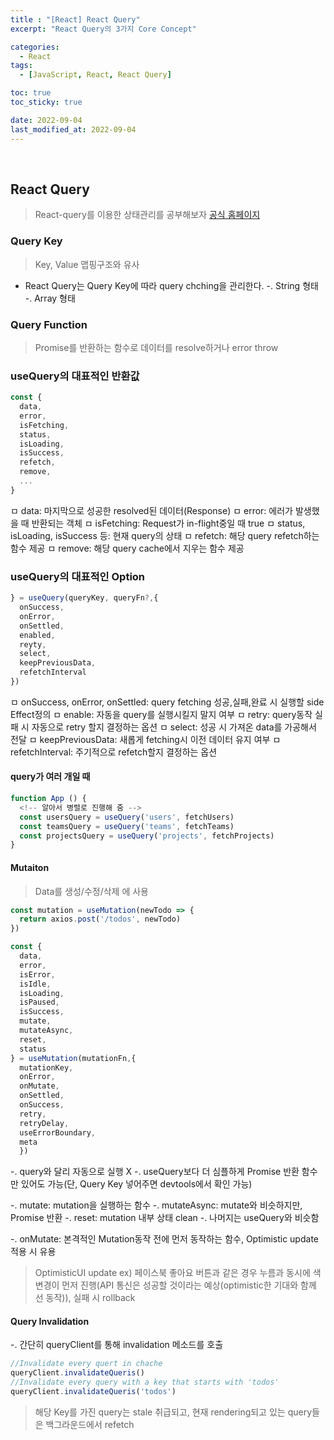 ```yaml
---
title : "[React] React Query"
excerpt: "React Query의 3가지 Core Concept"

categories:
  - React
tags:
  - [JavaScript, React, React Query]

toc: true
toc_sticky: true

date: 2022-09-04
last_modified_at: 2022-09-04
---
```

<br>

## React Query

> React-query를 이용한 상태관리를 공부해보자
> <a href="https://tanstack.com/query/v4/docs/guides/window-focus-refetching?from=reactQueryV3&original=https://react-query-v3.tanstack.com/guides/window-focus-refetching">공식 홈페이지</a>

### Query Key

> Key, Value 맵핑구조와 유사

- React Query는 Query Key에 따라 query chching을 관리한다.
-. String 형태
-. Array 형태

### Query Function

> Promise를 반환하는 함수로 데이터를 resolve하거나 error throw

### useQuery의 대표적인 반환값

```js
const {
  data,
  error,
  isFetching,
  status,
  isLoading,
  isSuccess,
  refetch,
  remove,
  ...
}
```

ㅁ data: 마지막으로 성공한 resolved된 데이터(Response)
ㅁ error: 에러가 발생했을 때 반환되는 객체
ㅁ isFetching: Request가 in-flight중일 때 true
ㅁ status, isLoading, isSuccess 등: 현재 query의 상태
ㅁ refetch: 해당 query refetch하는 함수 제공
ㅁ remove: 해당 query cache에서 지우는 함수 제공

### useQuery의 대표적인 Option

```js
} = useQuery(queryKey, queryFn?,{
  onSuccess,
  onError,
  onSettled,
  enabled,
  reyty,
  select,
  keepPreviousData,
  refetchInterval
})
```

ㅁ onSuccess, onError, onSettled: query fetching 성공,실패,완료 시 실행할 side Effect정의
ㅁ enable: 자동을 query를 실행시킬지 말지 여부
ㅁ retry: query동작 실패 시 자동으로 retry 할지 결정하는 옵션
ㅁ select: 성공 시 가져온 data를 가공해서 전달
ㅁ keepPreviousData: 새롭게 fetching시 이전 데이터 유지 여부
ㅁ refetchInterval: 주기적으로 refetch할지 결정하는 옵션

#### query가 여러 개일 때
```js
function App () {
  <!-- 알아서 병렬로 진행해 줌 -->
  const usersQuery = useQuery('users', fetchUsers)
  const teamsQuery = useQuery('teams', fetchTeams)
  const projectsQuery = useQuery('projects', fetchProjects)
}
```

#### Mutaiton
> Data를 생성/수정/삭제 에 사용

```js
const mutation = useMutation(newTodo => {
  return axios.post('/todos', newTodo)
})

const {
  data,
  error,
  isError,
  isIdle,
  isLoading,
  isPaused,
  isSuccess,
  mutate,
  mutateAsync,
  reset,
  status
} = useMutation(mutationFn,{
  mutationKey,
  onError,
  onMutate,
  onSettled,
  onSuccess,
  retry,
  retryDelay,
  useErrorBoundary,
  meta
  })
```
-. query와 달리 자동으로 실행 X
-. useQuery보다 더 심플하게 Promise 반환 함수만 있어도 가능(단, Query Key 넣어주면 devtools에서 확인 가능)

-. mutate: mutation을 실행하는 함수
-. mutateAsync: mutate와 비슷하지만, Promise 반환
-. reset: mutation 내부 상태 clean
-. 나머지는 useQuery와 비슷함

-. onMutate: 본격적인 Mutation동작 전에 먼저 동작하는 함수, Optimistic update 적용 시 유용
> OptimisticUI update
ex) 페이스북 좋아요 버튼과 같은 경우 누름과 동시에 색 변경이 먼저 진행(API 통신은 성공할 것이라는 예상(optimistic한 기대와 함께 선 동작)), 실패 시 rollback

#### Query Invalidation
-. 간단히 queryClient를 통해 invalidation 메소드를 호출
```js
//Invalidate every quert in chache
queryClient.invalidateQueris()
//Invalidate every query with a key that starts with 'todos'
queryClient.invalidateQueris('todos')
```
> 해당 Key를 가진 query는 stale 취급되고, 현재 rendering되고 있는 query들은 백그라운드에서 refetch

